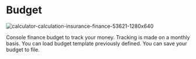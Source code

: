 # Budget

![calculator-calculation-insurance-finance-53621-1280x640](https://user-images.githubusercontent.com/53121994/68831404-e8eecc80-06b6-11ea-8aa1-1483efa63690.jpeg)

Console finance budget to track your money. 
Tracking is made on a monthly basis. 
You can load budget template previously defined. 
You can save your budget to file.
